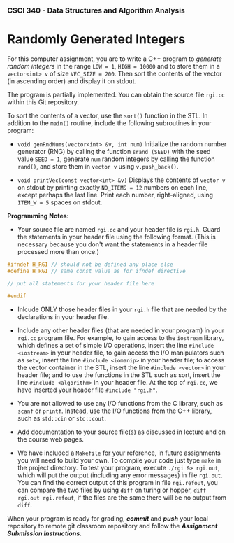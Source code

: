 ### CSCI 340 - Data Structures and Algorithm Analysis

# Randomly Generated Integers

For this computer assignment, you are to write a C++ program to *generate random integers* in the range `LOW = 1`, `HIGH = 10000` and to store them in a `vector<int> v` of size `VEC_SIZE = 200`. Then sort the contents of the vector (in ascending order) and display it on stdout.
  
The program is partially implemented. You can obtain the source file `rgi.cc` within this Git repository.

To sort the contents of a vector, use the `sort()` function in the STL. In addition to the `main()` routine, include the following subroutines in your program:

- `void genRndNums(vector<int> &v, int num)` Initialize the random number generator (RNG) by calling the function `srand (SEED)` with the seed value `SEED = 1`, generate `num` random integers by calling the function `rand()`, and store them in `vector v` using `v.push_back()`.

- `void printVec(const vector<int> &v)` Displays the contents of `vector v` on stdout by printing exactly `NO_ITEMS = 12` numbers on each line, except perhaps the last line. Print each number, right-aligned, using `ITEM_W = 5` spaces on stdout.

**Programming Notes:**

- Your source file are named `rgi.cc` and your header file is `rgi.h`. Guard the statements in your header file using the following format. (This is necessary because you don't want the statements in a header file processed more than once.)

```c++
#ifndef H_RGI // should not be defined any place else 
#define H_RGI // same const value as for ifndef directive

// put all statements for your header file here

#endif
```

- Inlcude ONLY those header files in your `rgi.h` file that are needed by the declarations in your header file.

- Include any other header files (that are needed in your program) in your `rgi.cc` program file. For example, to gain access to the `iostream` library, which defines a set of simple I/O operations, insert the line `#include <iostream>` in your header file, to gain access the I/O manipulators such as `setw`, insert the line `#include <iomanip>` in your header file; to access the vector container in the STL, insert the line `#include <vector>` in your header file; and to use the functions in the STL such as sort, insert the line `#include <algorithm>` in your header file. At the top of `rgi.cc`, we have inserted your header file `#include "rgi.h"`.
 
- You are not allowed to use any I/O functions from the C library, such as `scanf` or `printf`. Instead, use the I/O functions from the C++ library, such as `std::cin` or `std::cout`.

- Add documentation to your source file(s) as discussed in lecture and on the course web pages.

- We have included a `Makefile` for your reference, in future assignments you will need to build your own. To compile your code just type `make` in the project directory. To test your program, execute `./rgi &> rgi.out`, which will put the output (including any error messages) in file `rgi.out`. You can find the correct output of this program in file `rgi.refout`, you can compare the two files by using `diff` on turing or hopper, `diff rgi.out rgi.refout`, if the files are the same there will be no output from `diff`.

When your program is ready for grading, ***commit*** and ***push*** your local repository to remote git classroom repository and follow the _**Assignment Submission Instructions**_.
